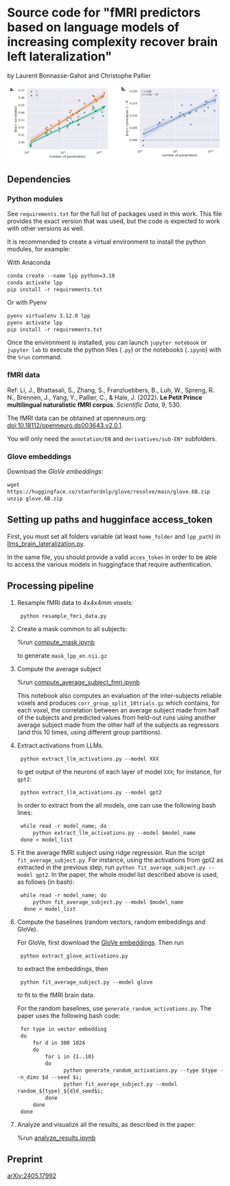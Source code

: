 # Source code for "fMRI predictors based on language models of increasing complexity recover brain left lateralization"
by Laurent Bonnasse-Gahot and Christophe Pallier

![Emergence of left lateralization with the size of the encoding models](lr_asym.png)

## Dependencies

### Python modules

See `requirements.txt` for the full list of packages used in this work. This file provides the exact version that was used, but the code is expected to work with other versions as well.

It is recommended to create a virtual environment to install the python modules, for example:

With Anaconda

    conda create --name lpp python=3.10
    conda activate lpp
    pip install -r requirements.txt

Or with Pyenv

    pyenv virtualenv 3.12.0 lpp
    pyenv activate lpp
    pip install -r requirements.txt

Once the environment is installed, you can launch `jupyter notebook` or `jupyter lab` to execute the python files (`.py`) or the notebooks (`.ipynb`) with the `%run` command.

### fMRI data

Ref: Li, J., Bhattasali, S., Zhang, S., Franzluebbers, B., Luh, W., Spreng, R. N., Brennen, J., Yang, Y., Pallier, C., & Hale, J. (2022). **Le Petit Prince multilingual naturalistic fMRI corpus**. _Scientific Data_, 9, 530.

The fMRI data can be obtained at openneuro.org: [doi:10.18112/openneuro.ds003643.v2.0.1](https://doi.org/10.18112/openneuro.ds003643.v2.0.1).

You will only need the `annotation/EN` and `derivatives/sub-EN*` subfolders.

### Glove embeddings

Download the _GloVe embeddings_:

	wget https://huggingface.co/stanfordnlp/glove/resolve/main/glove.6B.zip
	unzip glove.6B.zip

## Setting up paths and hugginface access_token

First, you must set all folders variable (at least `home_folder` and `lpp_path`) in [llms_brain_lateralization.py](llms_brain_lateralization.py).

In the same file, you should provide a valid `acces_token` in order to be able to access the various models in huggingface that require authentication.

## Processing pipeline

1. Resample fMRI data to 4x4x4mm voxels:

        python resample_fmri_data.py

2. Create a mask common to all subjects:

   %run [compute_mask.ipynb](compute_mask.ipynb)

   to generate `mask_lpp_en.nii.gz`

3. Compute the average subject

   %run [compute_average_subject_fmri.ipynb](compute_average_subject_fmri.ipynb)

   This notebook also computes an evaluation of the inter-subjects reliable voxels and produces `corr_group_split_10trials.gz` which contains, for each voxel, the correlation between an average subject made from half of the subjects and predicted values from held-out runs using another average subject made from the other half of the subjects as regressors (and this 10 times, using different group partitions).

4. Extract activations from LLMs.

        python extract_llm_activations.py --model XXX

   to get output of the neurons of each layer of model `XXX`; for instance, for `gpt2`:

        python extract_llm_activations.py --model gpt2

   In order to extract from the all models, one can use the following bash lines:

        while read -r model_name; do
            python extract_llm_activations.py --model $model_name
        done < model_list


5. Fit the average fMRI subject using ridge regression. Run the script `fit_average_subject.py`. For instance, using the activations from gpt2 as extracted in the previous step, run `python fit_average_subject.py --model gpt2`. In the paper, the whole model list described above is used, as follows (in bash):

        while read -r model_name; do
            python fit_average_subject.py --model $model_name
         done < model_list


6. Compute the baselines (random vectors, random embeddings and GloVe).

    For GloVe, first download the [GloVe embeddings](https://nlp.stanford.edu/projects/glove/). Then run

	    python extract_glove_activations.py

	to extract the embeddings, then

	    python fit_average_subject.py --model glove

	to fit to the fMRI brain data.

    For the random baselines, use `generate_random_activations.py`. The paper uses the following bash code:

        for type in vector embedding
        do
            for d in 300 1024
            do
                for i in {1..10}
                do
                      python generate_random_activations.py --type $type --n_dims $d --seed $i;
                      python fit_average_subject.py --model random_${type}_${d}d_seed$i;
                done
            done
        done


7. Analyze and visualize all the results, as described in the paper:

   %run [analyze_results.ipynb](analyze_results.ipynb)

## Preprint

[arXiv:2405.17992](http://arxiv.org/abs/2405.17992)
